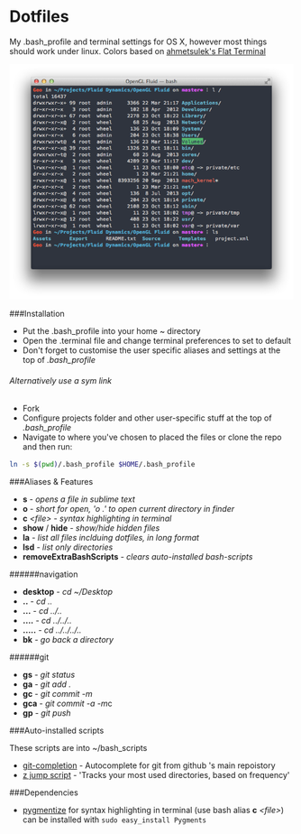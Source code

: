 Dotfiles
========

My .bash_profile and terminal settings for OS X, however most things should work under linux.
Colors based on [ahmetsulek's Flat Terminal](https://github.com/ahmetsulek/flat-terminal)

![preview](preview.png)

###Installation
- Put the .bash_profile into your home ~ directory
- Open the .terminal file and change terminal preferences to set to default
- Don't forget to customise the user specific aliases and settings at the top of *.bash_profile*


###### Alternatively use a sym link
- Fork
- Configure projects folder and other user-specific stuff at the top of *.bash_profile*
- Navigate to where you've chosen to placed the files or clone the repo and then run:

```bash
ln -s $(pwd)/.bash_profile $HOME/.bash_profile
```

###Aliases & Features
- **s** - *opens a file in sublime text*
- **o** - *short for open, 'o .' to open current directory in finder* 
- **c** *\<file\>* - *syntax highlighting in terminal*
- **show** / **hide** - *show/hide hidden files*
- **la** - *list all files inclduing dotfiles, in long format*
- **lsd** - *list only directories*
- **removeExtraBashScripts** - *clears auto-installed bash-scripts*

######navigation
- **desktop** - *cd ~/Desktop*
- **..** 	- *cd ..*
- **...** 	- *cd ../..*
- **....** 	- *cd ../../..*
- **.....** - *cd ../../../..*
- **bk** - *go back a directory*

######git
- **gs** - *git status*
- **ga** - *git add .*
- **gc** - *git commit -m*
- **gca** - *git commit -a -m*c
- **gp** - *git push*

###Auto-installed scripts

These scripts are into ~/bash_scripts

- [git-completion](https://github.com/git/git/tree/master/contrib/completion) - Autocomplete for git from github 's main repoistory
- [z jump script](https://github.com/rupa/z) - 'Tracks your most used directories, based on frequency'


###Dependencies

- [pygmentize](http://pygments.org/) for syntax highlighting in terminal (use bash alias **c** *\<file\>*) can be installed with `sudo easy_install Pygments`
